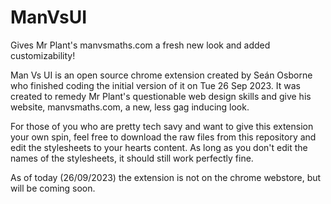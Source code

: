# ManVsUI
Gives Mr Plant's manvsmaths.com a fresh new look and added customizability!

Man Vs UI is an open source chrome extension created by Seán Osborne who finished coding the initial version of it on Tue 26 Sep 2023.
It was created to remedy Mr Plant's questionable web design skills and give his website, manvsmaths.com, a new, less gag inducing look.

For those of you who are pretty tech savy and want to give this extension your own spin, feel free to download the raw files from this repository 
and edit the stylesheets to your hearts content. As long as you don't edit the names of the stylesheets, it should still work perfectly fine.

As of today (26/09/2023) the extension is not on the chrome webstore, but will be coming soon.
